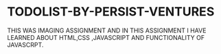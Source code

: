 # TODOLIST-BY-PERSIST-VENTURES
THIS WAS IMAGING ASSIGNMENT AND IN THIS ASSIGNMENT I HAVE LEARNED ABOUT HTML,CSS ,JAVASCRIPT AND FUNCTIONALITY OF JAVASCRPT.
